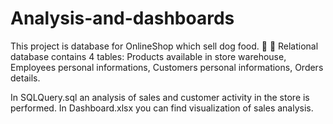 # Analysis-and-dashboards 

This project is database for OnlineShop which sell dog food.  :dog: :cookie:
Relational database contains 4 tables:
  Products available in store warehouse, 
  Employees personal informations, 
  Customers personal informations,
  Orders details.
  
In SQLQuery.sql an analysis of sales and customer activity in the store is performed.
In Dashboard.xlsx you can find visualization of sales analysis.




